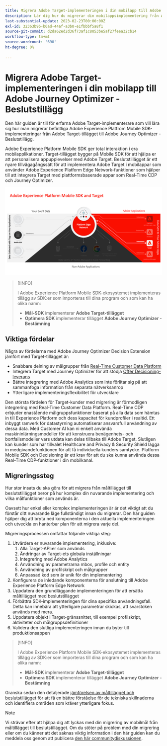```yaml
---
title: Migrera Adobe Target-implementeringen i din mobilapp till Adobe Journey Optimizer - Beslutstillägg
description: Lär dig hur du migrerar din mobilappsimplementering från Adobe Target till Adobe Journey Optimizer - Beslutstillägg
last-substantial-update: 2023-02-23T00:00:00Z
exl-id: 32363b95-b6ad-44af-a3b0-e1fbbbf5a8f1
source-git-commit: d2da62ed2d36f73af1c8053be5af27feea32cb14
workflow-type: tm+mt
source-wordcount: '690'
ht-degree: 0%

---
```


# Migrera Adobe Target-implementeringen i din mobilapp till Adobe Journey Optimizer - Beslutstillägg

Den här guiden är till för erfarna Adobe Target-implementerare som vill lära sig hur man migrerar befintliga Adobe Experience Platfrom Mobile SDK-implementeringar från Adobe Target-tillägget till Adobe Journey Optimizer - Beslutstillägg.

Adobe Experience Platform Mobile SDK ger total interaktion i era mobilapplikationer. Target-tillägget bygger på Mobile SDK för att hjälpa er att personalisera appupplevelser med Adobe Target. Beslutstillägget är ett nyare tillvägagångssätt för att implementera Adobe Target i mobilappar som använder Adobe Experience Platform Edge Network-funktioner som hjälper till att integrera Target med plattformsbaserade appar som Real-Time CDP och Journey Optimizer.

![Bild som visar Mobile SDK som ansluter till Target via Edge Network med beslutstillägget](assets/datacollection.png)

>[!INFO]
>
>I Adobe Experience Platform Mobile SDK-ekosystemet implementeras tillägg av SDK:er som importeras till dina program och som kan ha olika namn:
>
> * **Mål-SDK** implementerar **Adobe Target-tillägget**
> * **Optimera SDK** implementerar tillägget **Adobe Journey Optimizer - Bestämning**


## Viktiga fördelar

Några av fördelarna med Adobe Journey Optimizer Decision Extension jämfört med Target-tillägget är:

* Snabbare delning av målgrupper från [Real-Time Customer Data Platform](https://experienceleague.adobe.com/docs/platform-learn/tutorials/experience-cloud/next-hit-personalization.html)
* Integrera Target med Journey Optimizer för att stödja [Offer Decisioning-leverans](https://experienceleague.adobe.com/docs/target/using/integrate/ajo/offer-decision.html)
* Bättre integrering med Adobe Analytics som inte förlitar sig på att sammanfoga information från separata nätverksanrop
* Ytterligare implementeringsflexibilitet för utvecklare

Den största fördelen för Target-kunder med migrering är förmodligen integrering med Real-Time Customer Data Platform. Real-Time CDP erbjuder enastående målgruppsfunktioner baserat på alla data som hämtas in till Experience Platform och dess kapacitet för kundprofiler i realtid. Ett inbyggt ramverk för datastyrning automatiserar ansvarsfull användning av dessa data. Med Customer AI kan ni enkelt använda maskininlärningsmodeller för att konstruera benägenhets- och bortfallsmodeller vars utdata kan delas tillbaka till Adobe Target. Slutligen kan kunder som har tillvalet Healthcare and Privacy &amp; Security Shield lägga in medgivandefunktionen för att få individuella kunders samtycke. Platform Mobile SDK och Decisioning är ett krav för att du ska kunna använda dessa Real-Time CDP-funktioner i din mobilkanal.

## Migreringssteg

Hur stor insats du ska göra för att migrera från måltillägget till beslutstillägget beror på hur komplex din nuvarande implementering och vilka målfunktioner som används är.

Oavsett hur enkel eller komplex implementeringen är är det viktigt att du förstår ditt nuvarande läge fullständigt innan du migrerar. Den här guiden hjälper dig att bryta ned komponenterna i den aktuella implementeringen och utveckla en hanterbar plan för att migrera varje del.

Migreringsprocessen omfattar följande viktiga steg:

1. Utvärdera er nuvarande implementering, inklusive:
   1. Alla Target-API:er som används
   1. Ändringar av Target-ets globala inställningar
   1. Integrering med Adobe Analytics
   1. Användning av parametrarna mbox, profile och entity
   1. Användning av profilskript och målgrupper
   1. Anpassad kod som är unik för din implementering
1. Konfigurera de inledande komponenterna för anslutning till Adobe Experience Platform Edge Network
1. Uppdatera den grundläggande implementeringen för att ersätta måltillägget med beslutstillägget
1. Förbättra SDK-implementeringen för dina specifika användningsfall. Detta kan innebära att ytterligare parametrar skickas, att svarstoken används med mera.
1. Uppdatera objekt i Target-gränssnittet, till exempel profilskript, aktiviteter och målgruppsdefinitioner
1. Validera den slutliga implementeringen innan du byter till produktionsappen


>[!INFO]
>
>I Adobe Experience Platform Mobile SDK-ekosystemet implementeras tillägg av SDK:er som importeras till dina program och som kan ha olika namn:
>
> * **Mål-SDK** implementerar **Adobe Target-tillägget**
> * **Optimera SDK** implementerar tillägget **Adobe Journey Optimizer - Bestämning**

Granska sedan den detaljerade [jämförelsen av måltillägget och beslutstillägget](comparison.md) för att få en bättre förståelse för de tekniska skillnaderna och identifiera områden som kräver ytterligare fokus.

>[!NOTE]
>
>Vi strävar efter att hjälpa dig att lyckas med din migrering av mobilmål från måltillägget till beslutstillägget. Om du stöter på problem med din migrering eller om du känner att det saknas viktig information i den här guiden kan du meddela oss genom att publicera [den här communitydiskussionen](https://experienceleaguecommunities.adobe.com/t5/adobe-experience-platform-data/tutorial-discussion-migrate-target-from-at-js-to-web-sdk/m-p/575587#M463).
